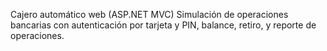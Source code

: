 Cajero automático web (ASP.NET MVC)
Simulación de operaciones bancarias con autenticación por tarjeta y PIN, balance, retiro, y reporte de operaciones.
